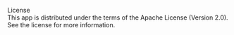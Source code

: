 
License  
This app is distributed under the terms of the Apache License (Version 2.0). See the license for more information.

